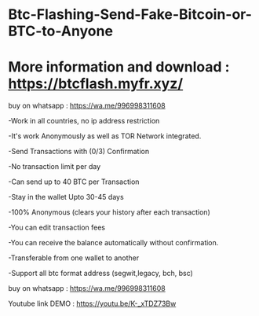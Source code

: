 # Btc-Flashing-Send-Fake-Bitcoin-or-BTC-to-Anyone

# More information and download : https://btcflash.myfr.xyz/

buy on whatsapp : https://wa.me/996998311608

-Work in all countries, no ip address restriction

-It's work Anonymously as well as TOR Network integrated.

-Send Transactions with (0/3) Confirmation

-No transaction limit per day

-Can send up to 40 BTC per Transaction

-Stay in the wallet Upto 30-45 days

-100% Anonymous (clears your history after each transaction)

-You can edit transaction fees

-You can receive the balance automatically without confirmation.

-Transferable from one wallet to another

-Support all btc format address (segwit,legacy, bch, bsc)

buy on whatsapp : https://wa.me/996998311608

Youtube link DEMO : https://youtu.be/K-_xTDZ73Bw


